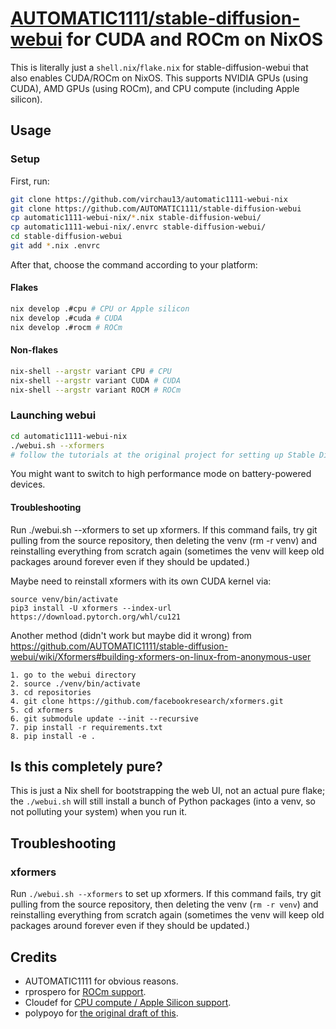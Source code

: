# [AUTOMATIC1111/stable-diffusion-webui](https://github.com/AUTOMATIC1111/stable-diffusion-webui) for CUDA and ROCm on NixOS

This is literally just a `shell.nix`/`flake.nix` for stable-diffusion-webui that also enables CUDA/ROCm on NixOS.
This supports NVIDIA GPUs (using CUDA), AMD GPUs (using ROCm), and CPU compute (including Apple silicon).

## Usage

### Setup

First, run:
```bash
git clone https://github.com/virchau13/automatic1111-webui-nix
git clone https://github.com/AUTOMATIC1111/stable-diffusion-webui
cp automatic1111-webui-nix/*.nix stable-diffusion-webui/
cp automatic1111-webui-nix/.envrc stable-diffusion-webui/
cd stable-diffusion-webui
git add *.nix .envrc
```

After that, choose the command according to your platform:

#### Flakes

```bash
nix develop .#cpu # CPU or Apple silicon
nix develop .#cuda # CUDA
nix develop .#rocm # ROCm
```

#### Non-flakes

```bash
nix-shell --argstr variant CPU # CPU
nix-shell --argstr variant CUDA # CUDA
nix-shell --argstr variant ROCM # ROCm
```

### Launching webui

```bash
cd automatic1111-webui-nix
./webui.sh --xformers
# follow the tutorials at the original project for setting up Stable Diffusion / GFPGAN / whatever
```

You might want to switch to high performance mode on battery-powered devices.

#### Troubleshooting

Run ./webui.sh --xformers to set up xformers. If this command fails, try git pulling from the source repository, then deleting the venv (rm -r venv) and reinstalling everything from scratch again (sometimes the venv will keep old packages around forever even if they should be updated.)

Maybe need to reinstall xformers with its own CUDA kernel via:

```
source venv/bin/activate
pip3 install -U xformers --index-url https://download.pytorch.org/whl/cu121
```

Another method (didn't work but maybe did it wrong) from https://github.com/AUTOMATIC1111/stable-diffusion-webui/wiki/Xformers#building-xformers-on-linux-from-anonymous-user

    1. go to the webui directory
    2. source ./venv/bin/activate
    3. cd repositories
    4. git clone https://github.com/facebookresearch/xformers.git
    5. cd xformers
    6. git submodule update --init --recursive
    7. pip install -r requirements.txt
    8. pip install -e .


## Is this completely pure?

This is just a Nix shell for bootstrapping the web UI, not an actual pure flake; the `./webui.sh` will still install
a bunch of Python packages (into a venv, so not polluting your system) when you run it.

## Troubleshooting

### xformers
Run `./webui.sh --xformers` to set up xformers. If this command fails, try git pulling from the source repository, then deleting the venv (`rm -r venv`) and reinstalling everything from scratch again (sometimes the venv will keep old packages around forever even if they should be updated.)

## Credits
- AUTOMATIC1111 for obvious reasons.
- rprospero for [ROCm support](https://github.com/virchau13/automatic1111-webui-nix/pull/3).
- Cloudef for [CPU compute / Apple Silicon support](https://github.com/virchau13/automatic1111-webui-nix/pull/10).
- polypoyo for [the original draft of this](https://github.com/AUTOMATIC1111/stable-diffusion-webui/pull/4736).
